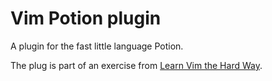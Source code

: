 # Vim Potion plugin

A plugin for the fast little language Potion.

The plug is part of an exercise from
[Learn Vim the Hard Way](http://learnvimscriptthehardway.stevelosh.com/chapters/43.html).

